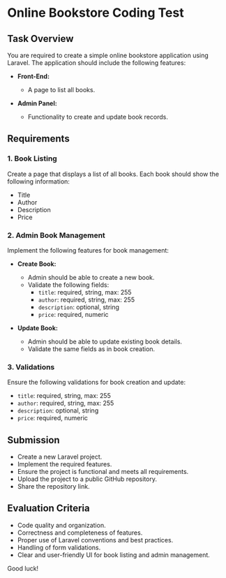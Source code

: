 # Online Bookstore Coding Test

## Task Overview

You are required to create a simple online bookstore application using Laravel. The application should include the following features:

- **Front-End:**
  - A page to list all books.

- **Admin Panel:**
  - Functionality to create and update book records.

## Requirements

### 1. Book Listing

Create a page that displays a list of all books. Each book should show the following information:

- Title
- Author
- Description
- Price

### 2. Admin Book Management

Implement the following features for book management:

- **Create Book:**
  - Admin should be able to create a new book.
  - Validate the following fields:
    - `title`: required, string, max: 255
    - `author`: required, string, max: 255
    - `description`: optional, string
    - `price`: required, numeric

- **Update Book:**
  - Admin should be able to update existing book details.
  - Validate the same fields as in book creation.

### 3. Validations

Ensure the following validations for book creation and update:

- `title`: required, string, max: 255
- `author`: required, string, max: 255
- `description`: optional, string
- `price`: required, numeric

## Submission

- Create a new Laravel project.
- Implement the required features.
- Ensure the project is functional and meets all requirements.
- Upload the project to a public GitHub repository.
- Share the repository link.

## Evaluation Criteria

- Code quality and organization.
- Correctness and completeness of features.
- Proper use of Laravel conventions and best practices.
- Handling of form validations.
- Clear and user-friendly UI for book listing and admin management.

Good luck!
